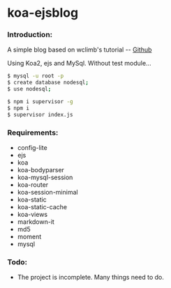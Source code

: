 # koa-ejsblog

### Introduction:

A simple blog based on wclimb's tutorial -- [Github](https://github.com/wclimb/Koa2-blog)

Using Koa2, ejs and MySql.  Without test module...

```bash
$ mysql -u root -p
$ create database nodesql;
$ use nodesql;

$ npm i supervisor -g
$ npm i
$ supervisor index.js
```

### Requirements:

- config-lite
- ejs
- koa
- koa-bodyparser
- koa-mysql-session
- koa-router
- koa-session-minimal
- koa-static
- koa-static-cache
- koa-views
- markdown-it
- md5
- moment
- mysql

### Todo:

- The project is incomplete. Many things need to do.